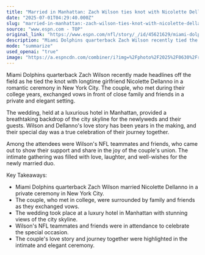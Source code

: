 ```yaml
---
title: "Married in Manhattan: Zach Wilson ties knot with Nicolette Dellanno in New York"
date: "2025-07-01T04:29:40.000Z"
slug: "married-in-manhattan:-zach-wilson-ties-knot-with-nicolette-dellanno-in-new-york"
source: "www.espn.com - TOP"
original_link: "https://www.espn.com/nfl/story/_/id/45621629/miami-dolphins-quarterback-zach-wilson-marries-nicolette-dellanno-new-york-city"
description: "Miami Dolphins quarterback Zach Wilson recently tied the knot with longtime girlfriend Nicolette Dellanno in a private and elegant ceremony in New York City. The couple, who met during college, exchanged vows in front of close family and friends at a luxurious hotel with stunning views of the city skyline. Wilson's NFL teammates and friends were among the attendees, sharing in the joy of the couple's union and celebrating their love story. The intimate gathering was filled with love, laughter, and well-wishes for the newly married duo."
mode: "summarize"
used_openai: "true"
image: "https://a.espncdn.com/combiner/i?img=%2Fphoto%2F2025%2F0630%2Fr1513276_1080x608_16%2D9.jpg"
---
```


Miami Dolphins quarterback Zach Wilson recently made headlines off the field as he tied the knot with longtime girlfriend Nicolette Dellanno in a romantic ceremony in New York City. The couple, who met during their college years, exchanged vows in front of close family and friends in a private and elegant setting.

The wedding, held at a luxurious hotel in Manhattan, provided a breathtaking backdrop of the city skyline for the newlyweds and their guests. Wilson and Dellanno's love story has been years in the making, and their special day was a true celebration of their journey together.

Among the attendees were Wilson's NFL teammates and friends, who came out to show their support and share in the joy of the couple's union. The intimate gathering was filled with love, laughter, and well-wishes for the newly married duo.

Key Takeaways:
- Miami Dolphins quarterback Zach Wilson married Nicolette Dellanno in a private ceremony in New York City.
- The couple, who met in college, were surrounded by family and friends as they exchanged vows.
- The wedding took place at a luxury hotel in Manhattan with stunning views of the city skyline.
- Wilson's NFL teammates and friends were in attendance to celebrate the special occasion.
- The couple's love story and journey together were highlighted in the intimate and elegant ceremony.